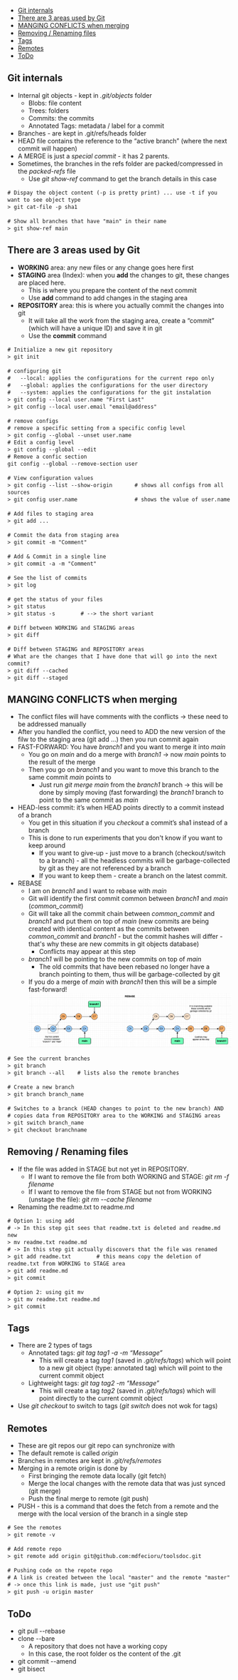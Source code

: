 
- [Git internals](#git-internals)
- [There are 3 areas used by Git](#there-are-3-areas-used-by-git)
- [MANGING CONFLICTS when merging](#manging-conflicts-when-merging)
- [Removing / Renaming files](#removing--renaming-files)
- [Tags](#tags)
- [Remotes](#remotes)
- [ToDo](#todo)

## Git internals
- Internal git objects - kept in *.git/objects* folder
    - Blobs: file content
    - Trees: folders
    - Commits: the commits
    - Annotated Tags: metadata / label for a commit
- Branches - are kept in .git/refs/heads folder
- HEAD file contains the reference to the “active branch” (where the next commit will happen)
- A MERGE is just a *special commit* - it has 2 parents.
- Sometimes, the branches in the refs folder are packed/compressed in the *packed-refs* file
    - Use *git show-ref* command to get the branch details in this case
```
# Dispay the object content (-p is pretty print) ... use -t if you want to see object type
> git cat-file -p sha1

# Show all branches that have "main" in their name
> git show-ref main
```

## There are 3 areas used by Git
- **WORKING** area: any new files or any change goes here first
- **STAGING** area (Index): when you **add** the changes to git, these changes are placed here.
    - This is where you prepare the content of the next commit
    - Use **add** command to add changes in the staging area
- **REPOSITORY** area: this is where you actually commit the changes into git
    - It will take all the work from the staging area, create a “commit” (which will have a unique ID) and save it in git
    - Use the **commit** command
```
# Initialize a new git repository
> git init

# configuring git
#   --local: applies the configurations for the current repo only
#   --global: applies the configurations for the user directory
#   --system: applies the configurations for the git instalation
> git config --local user.name "First Last"
> git config --local user.email "email@address"

# remove configs
# remove a specific setting from a specific config level
> git config --global --unset user.name
# Edit a config level
> git config --global --edit
# Remove a confic section
git config --global --remove-section user

# View configuration values
> git config --list --show-origin       # shows all configs from all sources
> git config user.name                  # shows the value of user.name

# Add files to staging area
> git add ...

# Commit the data from staging area
> git commit -m "Comment"

# Add & Commit in a single line
> git commit -a -m "Comment"

# See the list of commits
> git log

# get the status of your files
> git status
> git status -s        # --> the short variant

# Diff between WORKING and STAGING areas
> git diff

# Diff between STAGING and REPOSITORY areas
# What are the changes that I have done that will go into the next commit?
> git diff --cached
> git diff --staged
```

## MANGING CONFLICTS when merging
- The conflict files will have comments with the conflicts -> these need to be addressed manually
- After you handled the conflict, you need to ADD the new version of the filw to the staging area (git add ...) then you run commit again
- FAST-FORWARD: You have *branch1* and you want to merge it into *main*
    - You go on *main* and do a merge with *branch1* -> now *main* points to the result of the merge
    - Then you go on *branch1* and you want to move this branch to the same commit *main* points to
        - Just run *git merge main* from the *branch1* branch -> this will be done by simply moving (fast forwarding) the *branch1* branch to point to the same commit as *main*
- HEAD-less commit: it’s when HEAD points directly to a commit instead of a branch
    - You get in this situation if you *checkout* a commit’s sha1 instead of a branch
    - This is done to run experiments that you don't know if you want to keep around
        - If you want to give-up - just move to a branch (checkout/switch to a branch) - all the headless commits will be garbage-collected by git as they are not referenced by a branch
        - If you want to keep them - create a branch on the latest commit.
- REBASE
    - I am on *branch1* and I want to rebase with *main*
    - Git will identify the first commit common between *branch1* and *main* (*common_commit*)
    - Git will take all the commit chain between *common_commit* and *branch1* and put them on top of *main* (new commits are being created with identical content as the commits between *common_commit* and *branch1* - but the commit hashes will differ - that's why these are new commits in git objects database)
        - Conflicts may appear at this step
    - *branch1* will be pointing to the new commits on top of *main*
        - The old commits that have been rebased no longer have a branch pointing to them, thus will be garbage-collected by git
    - If you do a merge of *main* with *branch1* then this will be a simple fast-forward!
![Rebase](img/rebase.png)

```
# See the current branches
> git branch
> git branch --all    # lists also the remote branches

# Create a new branch
> git branch branch_name

# Switches to a branck (HEAD changes to point to the new branch) AND 
# copies data from REPOSITORY area to the WORKING and STAGING areas
> git switch branch_name
> git checkout branchname
```

## Removing / Renaming files
- If the file was added in STAGE but not yet in REPOSITORY.
    - If I want to remove the file from both WORKING and STAGE: *git rm -f filename*
    - If I want to remove the file from STAGE but not from WORKING (unstage the file): *git rm --cache filename*
- Renaming the readme.txt to readme.md
```
# Option 1: using add
# -> In this step git sees that readme.txt is deleted and readme.md new
> mv readme.txt readme.md
# -> In this step git actually discovers that the file was renamed
> git add readme.txt        # this means copy the deletion of readme.txt from WORKING to STAGE area
> git add readme.md
> git commit

# Option 2: using git mv
> git mv readme.txt readme.md
> git commit
```

## Tags
- There are 2 types of tags
    - Annotated tags: *git tag tag1 -a -m “Message”*
        - This will create a tag *tag1* (saved in *.git/refs/tags*) which will point to a new git object (type: annotated tag) which will point to the current commit object
    - Lightweight tags: *git tag tag2 -m “Message”*
        - This will create a tag *tag2* (saved in *.git/refs/tags*) which will point directly to the current commit object
- Use *git checkout* to switch to tags (*git switch* does not wok for tags)

## Remotes
- These are git repos our git repo can synchronize with
- The default remote is called *origin*
- Branches in remotes are kept in *.git/refs/remotes*
- Merging in a remote origin is done by
    - First bringing the remote data locally (git fetch)
    - Merge the local changes with the remote data that was just synced (git merge)
    - Push the final merge to remote (git push)
- PUSH - this is a command that does the fetch from a remote and the merge with the local version of the branch in a single step
```
# See the remotes
> git remote -v

# Add remote repo
> git remote add origin git@github.com:mdfecioru/toolsdoc.git

# Pushing code on the repote repo
# A link is created between the local "master" and the remote "master"
# -> once this link is made, just use "git push"
> git push -u origin master
```

## ToDo
- git pull --rebase
- clone --bare
  - A repository that does not have a working copy
  - In this case, the root folder os the content of the .git
- git commit --amend
- git bisect
